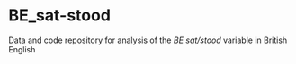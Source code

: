 # BE_sat-stood

Data and code repository for analysis of the *BE sat/stood* variable in British English
